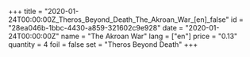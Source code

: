 +++
title = "2020-01-24T00:00:00Z_Theros_Beyond_Death_The_Akroan_War_[en]_false"
id = "28ea046b-1bbc-4430-a859-321602c9e928"
date = "2020-01-24T00:00:00Z"
name = "The Akroan War"
lang = ["en"]
price = "0.13"
quantity = 4
foil = false
set = "Theros Beyond Death"
+++
